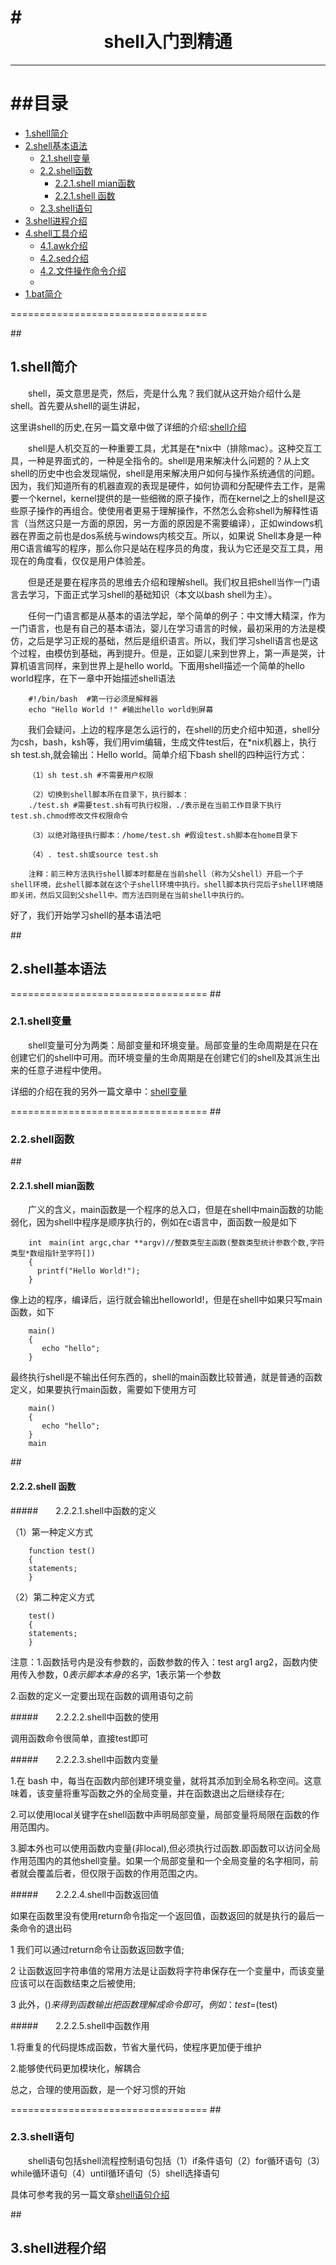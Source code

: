 #<div align = center>shell入门到精通</div>
==================================
***
##目录
==================================
* [1.shell简介](#1) 
* [2.shell基本语法](#2) 
	* [2.1.shell变量](#2.1) 
	* [2.2.shell函数](#2.2)
		* [2.2.1.shell mian函数](#2.2.1)
		* [2.2.1.shell 函数](#2.2.2)
	* [2.3.shell语句](#2.3)
* [3.shell进程介绍](#3)
* [4.shell工具介绍](#4)
	* [4.1.awk介绍](#4.1) 
	* [4.2.sed介绍](#4.2)
	* [4.2.文件操作命令介绍](#4.2)
	* 
* [1.bat简介](#1) 


==================================

##<h2 id="1">1.shell简介</h2>

&emsp;&emsp;shell，英文意思是壳，然后，壳是什么鬼？我们就从这开始介绍什么是shell。首先要从shell的诞生讲起，

这里讲shell的历史,在另一篇文章中做了详细的介绍:[shell介绍](https://github.com/my-book/code-book/blob/master/shell%E7%BC%96%E7%A8%8B/chapter-01.md)

&emsp;&emsp;shell是人机交互的一种重要工具，尤其是在*nix中（排除mac）。这种交互工具，一种是界面式的，一种是全指令的。shell是用来解决什么问题的？从上文shell的历史中也会发现端倪，shell是用来解决用户如何与操作系统通信的问题。因为，我们知道所有的机器直观的表现是硬件，如何协调和分配硬件去工作，是需要一个kernel，kernel提供的是一些细微的原子操作，而在kernel之上的shell是这些原子操作的再组合。使使用者更易于理解操作，不然怎么会称shell为解释性语言（当然这只是一方面的原因，另一方面的原因是不需要编译），正如windows机器在界面之前也是dos系统与windows内核交互。所以，如果说 Shell本身是一种用C语言编写的程序，那么你只是站在程序员的角度，我认为它还是交互工具，用现在的角度看，仅仅是用户体验差。

&emsp;&emsp;但是还是要在程序员的思维去介绍和理解shell。我们权且把shell当作一门语言去学习，下面正式学习shell的基础知识（本文以bash shell为主）。

&emsp;&emsp;任何一门语言都是从基本的语法学起，举个简单的例子：中文博大精深，作为一门语言，也是有自己的基本语法，婴儿在学习语言的时候，最初采用的方法是模仿，之后是学习正规的基础，然后是组织语言。所以，我们学习shell语言也是这个过程，由模仿到基础，再到提升。但是，正如婴儿来到世界上，第一声是哭，计算机语言同样，来到世界上是hello world。下面用shell描述一个简单的hello world程序，在下一章中开始描述shell语法

		#!/bin/bash  #第一行必须是解释器
		echo "Hello World !" #输出hello world到屏幕

&emsp;&emsp;我们会疑问，上边的程序是怎么运行的，在shell的历史介绍中知道，shell分为csh，bash，ksh等，我们用vim编辑，生成文件test后，在*nix机器上，执行sh test.sh,就会输出：Hello world。简单介绍下bash shell的四种运行方式：

		（1）sh test.sh #不需要用户权限
		
		（2）切换到shell脚本所在目录下，执行脚本：
		./test.sh #需要test.sh有可执行权限，./表示是在当前工作目录下执行test.sh.chmod修改文件权限命令
		
		（3）以绝对路径执行脚本：/home/test.sh #假设test.sh脚本在home目录下
		
		（4）. test.sh或source test.sh
		
		注释：前三种方法执行shell脚本时都是在当前shell（称为父shell）开启一个子shell环境，此shell脚本就在这个子shell环境中执行。shell脚本执行完后子shell环境随即关闭，然后又回到父shell中。而方法四则是在当前shell中执行的。

好了，我们开始学习shell的基本语法吧

##<h2 id="2">2.shell基本语法</h2>

==================================
##<h3 id="2.1">2.1.shell变量</h3>

&emsp;&emsp;shell变量可分为两类：局部变量和环境变量。局部变量的生命周期是在只在创建它们的shell中可用。而环境变量的生命周期是在创建它们的shell及其派生出来的任意子进程中使用。

详细的介绍在我的另外一篇文章中：[shell变量](https://github.com/my-book/shell-book/blob/master/chapter-01.md)

==================================
##<h3 id="2.2">2.2.shell函数</h3>

##<h4 id="2.2.1">2.2.1.shell mian函数</h4>

&emsp;&emsp;广义的含义，main函数是一个程序的总入口，但是在shell中main函数的功能弱化，因为shell中程序是顺序执行的，例如在c语言中，面函数一般是如下

		int　main(int argc,char **argv)//整数类型主函数(整数类型统计参数个数,字符类型*数组指针至字符[])
		{
		  printf("Hello World!");
		}
		
像上边的程序，编译后，运行就会输出helloworld!，但是在shell中如果只写main函数，如下

		main()
		{
		   echo "hello";
		}
		
最终执行shell是不输出任何东西的，shell的main函数比较普通，就是普通的函数定义，如果要执行main函数，需要如下使用方可

		main()
		{
		   echo "hello";
		}
		main

##<h4 id="2.2.2">2.2.2.shell 函数</h4>

#####&emsp;&emsp;2.2.2.1.shell中函数的定义

（1）第一种定义方式

		function test()
		{
		statements;	
		}
		
（2）第二种定义方式

		test()
		{
		statements;
		}
		
注意：1.函数括号内是没有参数的，函数参数的传入：test arg1 arg2，函数内使用传入参数，$0表示脚本本身的名字，$1表示第一个参数

2.函数的定义一定要出现在函数的调用语句之前

#####&emsp;&emsp;2.2.2.2.shell中函数的使用

调用函数命令很简单，直接test即可

#####&emsp;&emsp;2.2.2.3.shell中函数内变量

1.在 bash 中，每当在函数内部创建环境变量，就将其添加到全局名称空间。这意味着，该变量将重写函数之外的全局变量，并在函数退出之后继续存在;

2.可以使用local关键字在shell函数中声明局部变量，局部变量将局限在函数的作用范围内。

3.脚本外也可以使用函数内变量(非local),但必须执行过函数.即函数可以访问全局作用范围内的其他shell变量。如果一个局部变量和一个全局变量的名字相同，前者就会覆盖后者，但仅限于函数的作用范围之内。

#####&emsp;&emsp;2.2.2.4.shell中函数返回值

如果在函数里没有使用return命令指定一个返回值，函数返回的就是执行的最后一条命令的退出码

1 我们可以通过return命令让函数返回数字值;
 
2 让函数返回字符串值的常用方法是让函数将字符串保存在一个变量中，而该变量应该可以在函数结束之后被使用;
 
3 此外，$()来得到函数输出把函数理解成命令即可，例如：test=$(test)

#####&emsp;&emsp;2.2.2.5.shell中函数作用

1.将重复的代码提炼成函数，节省大量代码，使程序更加便于维护

2.能够使代码更加模块化，解耦合

总之，合理的使用函数，是一个好习惯的开始

==================================
##<h3 id="2.3">2.3.shell语句</h3>

&emsp;&emsp;shell语句包括shell流程控制语句包括（1）if条件语句（2）for循环语句（3）while循环语句（4）until循环语句（5）shell选择语句

具体可参考我的另一篇文章[shell语句介绍](https://github.com/my-book/code-book/blob/master/shell%E7%BC%96%E7%A8%8B/chapter-03.md)

##<h2 id="3">3.shell进程介绍</h2>


